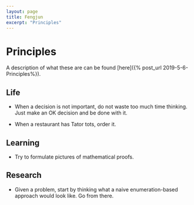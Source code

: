 ```yaml
---
layout: page
title: Fengjun
excerpt: "Principles"
---
```


# Principles
A description of what these are can be found
[here]({% post_url 2019-5-6-Principles%}).

## Life
- When a decision is not important, do not waste too much time thinking. Just
    make an OK decision and be done with it.

- When a restaurant has Tator tots, order it.

## Learning
- Try to formulate pictures of mathematical proofs.

## Research
- Given a problem, start by thinking what a naive enumeration-based approach
    would look like. Go from there.
